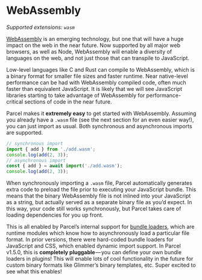 # WebAssembly

_Supported extensions: `wasm`_

[WebAssembly](https://webassembly.org) is an emerging technology, but one that will have a huge impact on the web in the near future. Now supported by all major web browsers, as well as Node, WebAssembly will enable a diversity of languages on the web, and not just those that can transpile to JavaScript.

Low-level languages like C and Rust can compile to WebAssembly, which is a binary format for smaller file sizes and faster runtime. Near native-level performance can be had with WebAssembly compiled code, often much faster than equivalent JavaScript. It is likely that we will see JavaScript libraries starting to take advantage of WebAssembly for performance-critical sections of code in the near future.

Parcel makes it **extremely easy** to get started with WebAssembly. Assuming you already have a `.wasm` file (see the next section for an even easier way!), you can just import as usual. Both synchronous and asynchronous imports are supported.

```js
// synchronous import
import { add } from './add.wasm';
console.log(add(2, 3));
// asynchronous import
const { add } = await import('./add.wasm');
console.log(add(2, 3));
```

When synchronously importing a `.wasm` file, Parcel automatically generates extra code to preload the file prior to executing your JavaScript bundle. This means that the binary WebAssembly file is not inlined into your JavaScript as a string, but actually served as a separate binary file as you’d expect. In this way, your code still works synchronously, but Parcel takes care of loading dependencies for you up front.

This is all enabled by Parcel’s internal support for [bundle loaders](https://github.com/parcel-bundler/parcel/pull/565), which are runtime modules which know how to asynchronously load a particular file format. In prior versions, there were hard-coded bundle loaders for JavaScript and CSS, which enabled dynamic import support. In Parcel v1.5.0, this is **completely pluggable** — you can define your own bundle loaders in plugins! This will enable lots of cool functionality in the future for custom binary formats like Glimmer’s binary templates, etc. Super excited to see what this enables!

